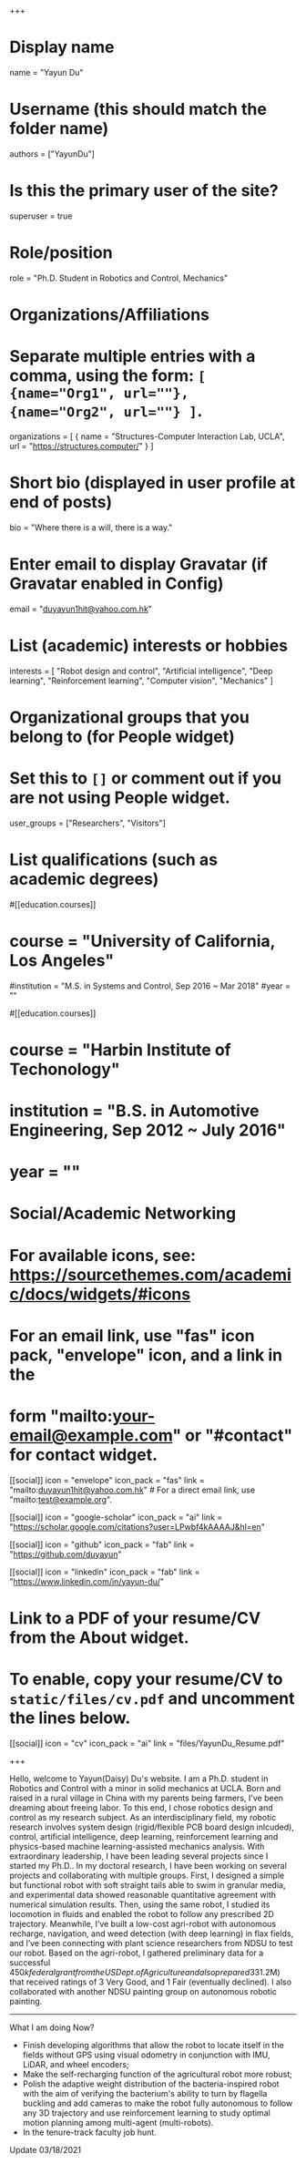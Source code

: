 +++
# Display name
name = "Yayun Du"

# Username (this should match the folder name)
authors = ["YayunDu"]

# Is this the primary user of the site?
superuser = true

# Role/position
role = "Ph.D. Student in Robotics and Control, Mechanics"

# Organizations/Affiliations
#   Separate multiple entries with a comma, using the form: `[ {name="Org1", url=""}, {name="Org2", url=""} ]`.
organizations = [ { name = "Structures-Computer Interaction Lab, UCLA", url = "https://structures.computer/" } ]

# Short bio (displayed in user profile at end of posts)
bio = "Where there is a will, there is a way."

# Enter email to display Gravatar (if Gravatar enabled in Config)
email = "duyayun1hit@yahoo.com.hk"

# List (academic) interests or hobbies
interests = [
  "Robot design and control",
  "Artificial intelligence",
  "Deep learning",
  "Reinforcement learning",
  "Computer vision",
  "Mechanics"
]

# Organizational groups that you belong to (for People widget)
#   Set this to `[]` or comment out if you are not using People widget.
user_groups = ["Researchers", "Visitors"]

# List qualifications (such as academic degrees)
#[[education.courses]]
#  course = "University of California, Los Angeles"
  #institution = "M.S. in Systems and Control, Sep 2016 ~ Mar 2018"
  #year = ""

#[[education.courses]]
 # course = "Harbin Institute of Techonology"
#  institution = "B.S. in Automotive Engineering, Sep 2012 ~ July 2016"
 # year = ""

# Social/Academic Networking
# For available icons, see: https://sourcethemes.com/academic/docs/widgets/#icons
#   For an email link, use "fas" icon pack, "envelope" icon, and a link in the
#   form "mailto:your-email@example.com" or "#contact" for contact widget.

[[social]]
  icon = "envelope"
  icon_pack = "fas"
  link = "mailto:duyayun1hit@yahoo.com.hk"  # For a direct email link, use "mailto:test@example.org".

[[social]]
  icon = "google-scholar"
  icon_pack = "ai"
  link = "https://scholar.google.com/citations?user=LPwbf4kAAAAJ&hl=en"

[[social]]
  icon = "github"
  icon_pack = "fab"
  link = "https://github.com/duyayun"

[[social]]
  icon = "linkedin"
  icon_pack = "fab"
  link = "https://www.linkedin.com/in/yayun-du/"
# Link to a PDF of your resume/CV from the About widget.
# To enable, copy your resume/CV to `static/files/cv.pdf` and uncomment the lines below.
[[social]]
  icon = "cv"
   icon_pack = "ai"
   link = "files/YayunDu_Resume.pdf"

+++

Hello, welcome to Yayun(Daisy) Du's website. I am a Ph.D. student in Robotics and Control with a minor in solid mechanics at UCLA. 
Born and raised in a rural village in China with my parents being farmers, I've been dreaming about freeing labor. To this end, I chose robotics design and control as my research subject. As an interdisciplinary field, my robotic research involves system design (rigid/flexible PCB board design inlcuded), control, artificial intelligence, deep learning, reinforcement learning and physics-based machine learning-assisted mechanics analysis.
With extraordinary leadership, I have been leading several projects since I started my Ph.D.. In my doctoral research, I have been working on several projects and collaborating with multiple groups. First, I designed a simple but functional robot with soft straight tails able to swim in granular media, and experimental data showed reasonable quantitative agreement with numerical simulation results. Then, using the same robot, I studied its locomotion in fluids and enabled the robot to follow any prescribed 2D trajectory. Meanwhile, I’ve built a low-cost agri-robot with autonomous recharge, navigation, and weed detection (with deep learning) in flax fields, and I’ve been connecting with plant science researchers from NDSU to test our robot. Based on the agri-robot, I gathered preliminary data for a successful $450k federal grant from the US Dept. of Agriculture and also prepared 33% of an NSF proposal with four PIs ($1.2M) that received ratings of 3 Very Good, and 1 Fair (eventually declined). I also collaborated with another NDSU painting group on autonomous robotic painting. 

---
What I am doing Now?

- Finish developing algorithms that allow the robot to locate itself in the fields without GPS using visual odometry in conjunction with IMU, LiDAR, and wheel encoders;
- Make the self-recharging function of the agricultural robot more robust;
- Polish the adaptive weight distribution of the bacteria-inspired robot with the aim of verifying the bacterium's ability to turn by flagella buckling and add cameras to make the robot fully autonomous to follow any 3D trajectory and use reinforcement learning to study optimal motion planning among multi-agent (multi-robots).
- In the tenure-track faculty job hunt.

Update 03/18/2021
